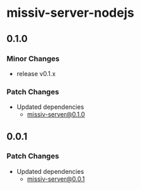 # missiv-server-nodejs

## 0.1.0

### Minor Changes

- release v0.1.x

### Patch Changes

- Updated dependencies
  - missiv-server@0.1.0

## 0.0.1

### Patch Changes

- Updated dependencies
  - missiv-server@0.0.1
